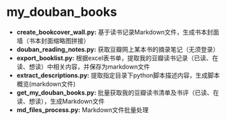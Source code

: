 # my_douban_books
- **create_bookcover_wall.py:** 基于读书记录Markdown文件，生成书本封面墙（书本封面缩略图拼接）
- **douban_reading_notes.py:** 获取豆瓣网上某本书的摘录笔记（无须登录）
- **export_booklist.py:** 根据excel表书单，提取我的豆瓣读书记录（已读、在读、想读）中相关内容，并保存为markdown文件
- **extract_descriptions.py:** 提取指定目录下python脚本描述内容，生成脚本概览(markdown文件)
- **get_my_douban_books.py:** 批量获取我的豆瓣读书清单及书评（已读、在读、想读），生成Markdown文件
- **md_files_process.py:** Markdown文件批量处理
